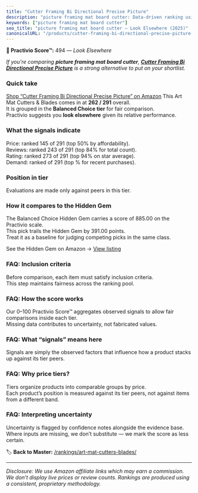 ```yaml
---
title: "Cutter Framing Bi Directional Precise Picture"
description: "picture framing mat board cutter: Data-driven ranking using the Practivio Score™. Positioned by quality, value, demand, findability, momentum."
keywords: ["picture framing mat board cutter"]
seo_title: "picture framing mat board cutter — Look Elsewhere (2025)"
canonicalURL: "/products/cutter-framing-bi-directional-precise-picture-B0C28ZDRGJ/"
---
```


**🚫 Practivio Score™:** 494 — _Look Elsewhere_


*If you're comparing **picture framing mat board cutter**, **[Cutter Framing Bi Directional Precise Picture](https://www.amazon.com/dp/B0C28ZDRGJ?tag=practivio-20)** is a strong alternative to put on your shortlist.*
### Quick take
[Shop “Cutter Framing Bi Directional Precise Picture” on Amazon](https://www.amazon.com/dp/B0C28ZDRGJ?tag=practivio-20)
This Art Mat Cutters & Blades comes in at **262 / 291** overall.  
It is grouped in the **Balanced Choice tier** for fair comparison.  
Practivio suggests you **look elsewhere** given its relative performance.

### What the signals indicate
Price: ranked 145 of 291 (top 50% by affordability).  
Reviews: ranked 243 of 291 (top 84% for total count).  
Rating: ranked 273 of 291 (top 94% on star average).  
Demand: ranked  of 291 (top % for recent purchases).

### Position in tier
Evaluations are made only against peers in this tier.

### How it compares to the Hidden Gem
The Balanced Choice Hidden Gem carries a score of 885.00 on the Practivio scale.  
This pick trails the Hidden Gem by 391.00 points.  
Treat it as a baseline for judging competing picks in the same class.  

See the Hidden Gem on Amazon → [View listing](https://www.amazon.com/dp/B08C7PPTC3?tag=practivio-20)

### FAQ: Inclusion criteria
Before comparison, each item must satisfy inclusion criteria.  
This step maintains fairness across the ranking pool.

### FAQ: How the score works
Our 0–100 Practivio Score™ aggregates observed signals to allow fair comparisons inside each tier.  
Missing data contributes to uncertainty, not fabricated values.

### FAQ: What “signals” means here
Signals are simply the observed factors that influence how a product stacks up against its tier peers.

### FAQ: Why price tiers?
Tiers organize products into comparable groups by price.  
Each product’s position is measured against its tier peers, not against items from a different band.

### FAQ: Interpreting uncertainty
Uncertainty is flagged by confidence notes alongside the evidence base.  
Where inputs are missing, we don’t substitute — we mark the score as less certain.


🏷️ **Back to Master:** [/rankings/art-mat-cutters-blades/](/rankings/art-mat-cutters-blades/)

---
_Disclosure: We use Amazon affiliate links which may earn a commission. We don’t display live prices or review counts. Rankings are produced using a consistent, proprietary methodology._
